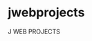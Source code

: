 # jwebprojects
J WEB PROJECTS
<!--
https://youtu.be/2_yPU5336Ag - Adding custom domain to your github pages site

-->

